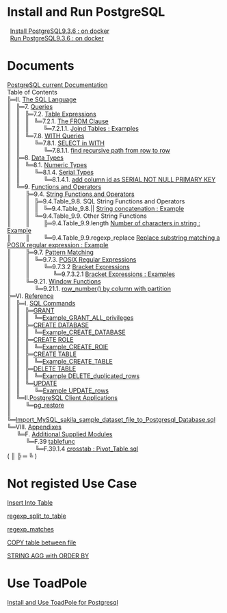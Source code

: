# Install and Run PostgreSQL
&ensp;[Install PostgreSQL9.3.6 : on docker](01_Install_and_Run_PostgreSQL/01_Install_PostgreSQL9.3.6_on_docker.md)  
&ensp;[Run PostgreSQL9.3.6 : on docker](01_Install_and_Run_PostgreSQL/02_Run_PostgreSQL9.3.6_on_docker.md)

# Documents
[PostgreSQL current Documentation](https://www.postgresql.org/docs/current/static/index.html)  
Table of Contents  
╠═II. [The SQL Language](https://www.postgresql.org/docs/current/static/sql.html)  
║&ensp; ╠═7. [Queries](https://www.postgresql.org/docs/current/static/queries.html)  
║&ensp; ║&ensp; ╠═7.2. [Table Expressions](https://www.postgresql.org/docs/10/static/queries-table-expressions.html)  
║&ensp; ║&ensp; ║&ensp; ╚═7.2.1. [The FROM Clause](https://www.postgresql.org/docs/10/static/queries-table-expressions.html#QUERIES-FROM)    
║&ensp; ║&ensp; ║&ensp; &ensp; &ensp; ╚═7.2.1.1. [Joind Tables : Examples](02_Use_PostgreSQL/current/02_II/07/2/1/1/01_Joined_Tables_Examples.md)  
║&ensp; ║&ensp; ╚═7.8. [WITH Queries](https://www.postgresql.org/docs/current/static/queries-with.html)  
║&ensp; ║&ensp; &ensp; &ensp; ╚═7.8.1. [SELECT in WITH](https://www.postgresql.org/docs/current/static/queries-with.html#QUERIES-WITH-SELECT)    
║&ensp; ║&ensp; &ensp; &ensp; &ensp; &ensp; ╚═7.8.1.1. [find recursive path from row to row](02_Use_PostgreSQL/current/02_II/07/8/1/01_find_path_from_row_to_row.md)  
║&ensp; ╠═8. [Data Types](https://www.postgresql.org/docs/current/static/datatype.html)  
║&ensp; ║&ensp; ╚═8.1. [Numeric Types](https://www.postgresql.org/docs/current/static/datatype-numeric.html)  
║&ensp; ║&ensp; &ensp; &ensp; ╚═8.1.4. [Serial Types](https://www.postgresql.org/docs/current/static/datatype-numeric.html#DATATYPE-SERIAL)    
║&ensp; ║&ensp; &ensp; &ensp; &ensp; &ensp; ╚═8.1.4.1. [add column id as SERIAL NOT NULL PRIMARY KEY](02_Use_PostgreSQL/current/02_II/08/01/4/01_add_column_as_serial_to_prevent_duplication.md)  
║&ensp; ╚═9. [Functions and Operators](https://www.postgresql.org/docs/current/static/functions.html)  
║&ensp; &ensp; &ensp; ╠═9.4. [String Functions and Operators](https://www.postgresql.org/docs/current/static/functions-string.html)  
║&ensp; &ensp; &ensp; ║&ensp; ╠═9.4.Table_9.8. SQL String Functions and Operators  
║&ensp; &ensp; &ensp; ║&ensp; ║&ensp; ╚═9.4.Table_9.8.|| [String concatenation : Example](02_Use_PostgreSQL/current/02_II/09/04/Table_9.8./01_string_concatenation.md)  
║&ensp; &ensp; &ensp; ║&ensp; ╚═9.4.Table_9.9. Other String Functions  
║&ensp; &ensp; &ensp; ║&ensp; &ensp; &ensp; ╠═9.4.Table_9.9.length [Number of characters in string : Example](02_Use_PostgreSQL/current/02_II/09/04/Table_9.9./01_length.md)  
║&ensp; &ensp; &ensp; ║&ensp; &ensp; &ensp; ╚═9.4.Table_9.9.regexp_replace [Replace substring matching a POSIX regular expression : Example](02_Use_PostgreSQL/current/02_II/09/04/Table_9.9./02_regexp_replace.md)  
║&ensp; &ensp; &ensp; ╠═9.7. [Pattern Matching](https://www.postgresql.org/docs/current/static/functions-matching.html)  
║&ensp; &ensp; &ensp; ║&ensp; ╚═9.7.3. [POSIX Regular Expressions](https://www.postgresql.org/docs/current/static/functions-matching.html#FUNCTIONS-POSIX-REGEXP)  
║&ensp; &ensp; &ensp; ║&ensp; &ensp; &ensp; ╚═9.7.3.2 [Bracket Expressions](https://www.postgresql.org/docs/current/static/functions-matching.html#POSIX-BRACKET-EXPRESSIONS)  
║&ensp; &ensp; &ensp; ║&ensp; &ensp; &ensp; &ensp; &ensp; ╚═9.7.3.2.1 [Bracket Expressions : Examples](02_Use_PostgreSQL/current/02_II/09/07/01_Bracket_Expressions.md)  
║&ensp; &ensp; &ensp; ╚═9.21. [Window Functions](https://www.postgresql.org/docs/current/static/functions-window.html)  
║&ensp; &ensp; &ensp; &ensp; &ensp; ╚═9.21.1. [row_number() by column with partition](02_Use_PostgreSQL/current/02_II/09/21/06_row_number.md)  
╠═VI. [Reference](https://www.postgresql.org/docs/current/static/reference.html)  
║&ensp; ╠═I. [SQL Commands](https://www.postgresql.org/docs/current/static/sql-commands.html)  
║&ensp; ║&ensp; ╠═[GRANT](https://www.postgresql.org/docs/current/static/sql-createdatabase.html)  
║&ensp; ║&ensp; ║&ensp; ╚═[Example_GRANT_ALL_privileges](02_Use_PostgreSQL/current/06_VI/01_I/GRANT/01_GRANT_ALL_privileges.md)  
║&ensp; ║&ensp; ╠═[CREATE DATABASE](https://www.postgresql.org/docs/current/static/sql-createdatabase.html)  
║&ensp; ║&ensp; ║&ensp; ╚═[Example_CREATE_DATABASE](02_Use_PostgreSQL/current/06_VI/01_I/CREATE_DATABASE/01_CREATE_DATABASE.md)  
║&ensp; ║&ensp; ╠═[CREATE ROLE](https://www.postgresql.org/docs/current/static/sql-createrole.html)  
║&ensp; ║&ensp; ║&ensp; ╚═[Example_CREATE_ROlE](02_Use_PostgreSQL/current/06_VI/01_I/CREATE_ROLE/01_Create_Role.md)  
║&ensp; ║&ensp; ╠═[CREATE TABLE](https://www.postgresql.org/docs/current/static/sql-createtable.html)  
║&ensp; ║&ensp; ║&ensp; ╚═[Example_CREATE_TABLE](02_Use_PostgreSQL/current/06_VI/01_I/CREATE_TABLE/02_Create_Table.md)  
║&ensp; ║&ensp; ╠═[DELETE TABLE](https://www.postgresql.org/docs/current/static/sql-delete.html)  
║&ensp; ║&ensp; ║&ensp; ╚═[Example DELETE_duplicated_rows](02_Use_PostgreSQL/current/06_VI/01_I/DELETE/01_delete_duplicated_rows.md)   
║&ensp; ║&ensp; ╚═[UPDATE](https://www.postgresql.org/docs/current/static/sql-update.html)  
║&ensp; ║&ensp; &ensp; &ensp; ╚═[Example UPDATE_rows](02_Use_PostgreSQL/current/06_VI/01_I/UPDATE/01_update_table.md)  
║&ensp; ╚═II.[PostgreSQL Client Applications](https://www.postgresql.org/docs/current/static/reference-client.html)  
║&ensp; &ensp; &ensp; ╚═[pg_restore](https://www.postgresql.org/docs/current/static/app-pgrestore.html)  
║&ensp; &ensp; &ensp; &ensp; &ensp; ╚═[Import_MySQL_sakila_sample_dataset_file_to_Postgresql_Database.sql](02_Use_PostgreSQL/current/06_VI/02_II/pg_restore/01_Import_MySQL_sakila_sample_dataset_to_PostgreSQL.md)  
╚═VIII. [Appendixes](https://www.postgresql.org/docs/current/static/appendixes.html)  
&ensp; &ensp; ╚═F. [Additional Supplied Modules](https://www.postgresql.org/docs/current/static/contrib.html)  
&ensp; &ensp; &ensp; &ensp; ╚═F.39 [tablefunc](https://www.postgresql.org/docs/current/static/tablefunc.html)  
&ensp; &ensp; &ensp; &ensp; &ensp; &ensp; ╚═F.39.1.4 [crosstab : Pivot_Table.sql](02_Use_PostgreSQL/current/08_VIII/F/39/01_Pivot_Table.md)  
( ║ ╠ ═ ╚ )

# Not registed Use Case
[Insert Into Table](02_Use_PostgreSQL/03_Insert_Into_Table.md)

[regexp_split_to_table](02_Use_PostgreSQL/04_regexp_split_to_table.md)

[regexp_matches](02_Use_PostgreSQL/05_regexp_matches.md)

[COPY table between file](02_Use_PostgreSQL/07_copy_table_and_file.md)

[STRING AGG with ORDER BY](02_Use_PostgreSQL/08_STRING_AGG_ORDER_BY.md)

# Use ToadPole

[Install and Use ToadPole for Postgresql](03_Use_Toad_Pole/01_use_toadpole.md)
